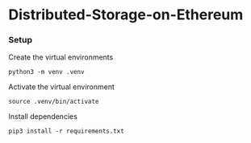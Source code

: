 # Distributed-Storage-on-Ethereum
### Setup

Create the virtual environments

```shell
python3 -m venv .venv
```

Activate the virtual environment

```shell
source .venv/bin/activate
```

Install dependencies

```shell
pip3 install -r requirements.txt
```
